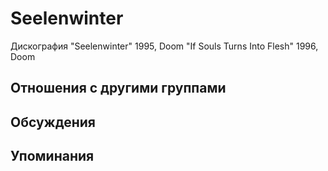 # Seelenwinter

Дискография
"Seelenwinter" 1995, Doom
"If Souls Turns Into Flesh" 1996, Doom

## Отношения с другими группами


## Обсуждения


## Упоминания

